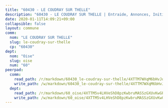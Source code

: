 ```yaml
---
title: "60430 - LE COUDRAY SUR THELLE"
description: "60430 - LE COUDRAY SUR THELLE | Entraide, Annonces, Initiatives"
date: 2020-01-11T14:09:21+09:00
collapsible: false
layout: commune
comm:
  nom: "LE COUDRAY SUR THELLE"
  slug: le-coudray-sur-thelle
  cp: "60430"
dept:
  nom: "Oise"
  slug: oise
  num: "60"
peerpad:
  comm:
    read_path: /r/markdown/60430_le-coudray-sur-thelle/4XTTM7WXqM6bHvJoEPCsZnA9hsPaUkubirT24k9hSLcTsRVgu
    write_path: /w/markdown/60430_le-coudray-sur-thelle/4XTTM7WXqM6bHvJoEPCsZnA9hsPaUkubirT24k9hSLcTsRVgu-K3TgUkaReV1xrqfCC4tRQyL8Fzyw84UXh6CNLxihjQVgprKDtQzePJy53XzK4WSf6ARTjJEKo8yA2VFs9iDspQBgFFA4uf1PGqF5y1gVt6mpjGBdyvWNvLRL82fwEhgQgwCAQLfB
  dept:
    read_path: /r/markdown/60_oise/4XTTM5v4LHVeShD8pzKwbruMASSzGXUvKwGPyPNR6Aq6aruGY
    write_path: /w/markdown/60_oise/4XTTM5v4LHVeShD8pzKwbruMASSzGXUvKwGPyPNR6Aq6aruGY-K3TgTfEPmBuMGxs3WizC7aafmuSUvuvwsE7nM986pS4fEczEhokrfL1mXNtU722XatpEcDhfhLf5xd24JkCKBD4DcQHeF5CYjEkAVzDN3PuQerZfYGZ5zy2XFcJNh2Z1pYjLoQTn
---
```


